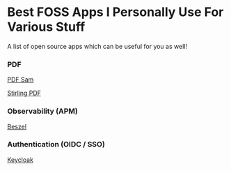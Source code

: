 # Best FOSS Apps I Personally Use For Various Stuff
A list of open source apps which can be useful for you as well!

### PDF

[PDF Sam](https://github.com/torakiki/pdfsam)

[Stirling PDF](https://github.com/Stirling-Tools/Stirling-PDF)

### Observability (APM)

[Beszel](https://github.com/henrygd/beszel)

### Authentication (OIDC / SSO)

[Keycloak](https://github.com/keycloak/keycloak)


